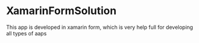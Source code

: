 # XamarinFormSolution
This app is developed in xamarin form, which is very help full for developing all types of aaps
